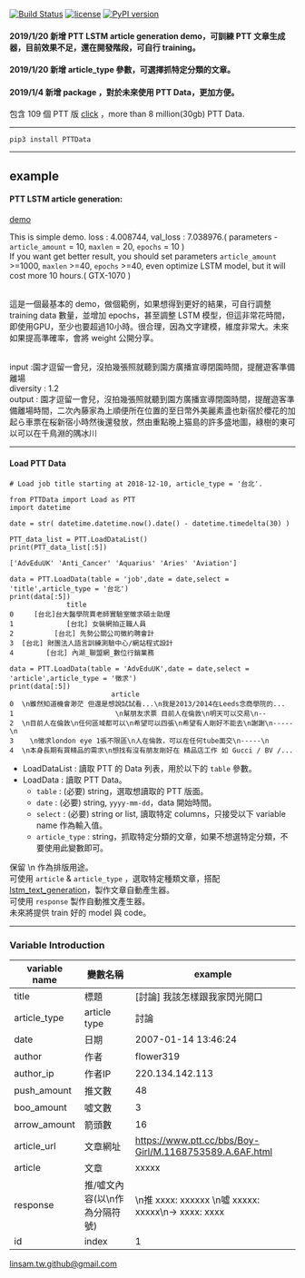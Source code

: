 
[![Build Status](https://travis-ci.org/linsamtw/PTTData.svg?branch=master)](https://travis-ci.org/linsamtw/PTTData)
[![license](https://img.shields.io/github/license/mashape/apistatus.svg?maxAge=2592000)](https://github.com/linsamtw/PTTData/blob/master/LICENSE)
[![PyPI version](https://badge.fury.io/py/PTTData.svg)](https://badge.fury.io/py/PTTData)

#### 2019/1/20 新增 PTT LSTM article generation demo，可訓練 PTT 文章生成器，目前效果不足，還在開發階段，可自行 training。
#### 2019/1/20 新增 article_type 參數，可選擇抓特定分類的文章。
#### 2019/1/4 新增 package ，對於未來使用 PTT Data，更加方便。

包含 109 個 PTT 版 [click](https://github.com/f496328mm/PTTOpenData/blob/master/ptt_readme.md) ，more than 8 million(30gb) PTT Data.

---------------------
    pip3 install PTTData
---------------------


## example

#### PTT LSTM article generation:

[demo](https://github.com/f496328mm/PTTOpenData/blob/master/PTTDATA_lstm_article_generation.py)

This is simple demo. loss : 4.008744, val_loss : 7.038976.( parameters - `article_amount` = 10, `maxlen` = 20, `epochs` = 10 )<br>
If you want get better result, you should set parameters `article_amount` >=1000, `maxlen` >=40, `epochs` >=40, even optimize LSTM model, but it will cost more 10 hours.( GTX-1070 )<br><br>

這是一個最基本的 demo，做個範例，如果想得到更好的結果，可自行調整 training data 數量，並增加 epochs，甚至調整 LSTM 模型，但這非常花時間，即使用GPU，至少也要超過10小時。很合理，因為文字建模，維度非常大。未來如果提高準確率，會將 weight 公開分享。<br><br>

input :園才逗留一會兒，沒拍幾張照就聽到園方廣播宣導閉園時間，提醒遊客準備離場<br>
diversity : 1.2<br>
output : 園才逗留一會兒，沒拍幾張照就聽到園方廣播宣導閉園時間，提醒遊客準備離場時間，二次內藤家為上順便所在位置的至日幣外美麗素盞也新宿於櫻花的加起ら車票在桜新宿小時然後還發放，然由重點晚上猫島的許多盛地圖，綠樹的東可以可以在千鳥淵的隅冰川<br>

-------------------------

#### Load PTT Data

	# Load job title starting at 2018-12-10, article_type = '台北'. 

	from PTTData import Load as PTT
	import datetime

	date = str( datetime.datetime.now().date() - datetime.timedelta(30) )

	PTT_data_list = PTT.LoadDataList()
	print(PTT_data_list[:5])

	['AdvEduUK' 'Anti_Cancer' 'Aquarius' 'Aries' 'Aviation']

	data = PTT.LoadData(table = 'job',date = date,select = 'title',article_type = '台北')
	print(data[:5])
			      title
	0     [台北]台大醫學院賈老師實驗室徵求碩士助理
	1             [台北] 女裝網拍正職人員
	2          [台北] 先勢公關公司徵約聘會計
	3  [台北] 財團法人語言訓練測驗中心/網站程式設計
	4        [台北] 內湖_聯盟網_數位行銷業務

	data = PTT.LoadData(table = 'AdvEduUK',date = date,select = 'article',article_type = '徵求')
	print(data[:5])
						     article
	0  \n雖然知道機會渺茫 但還是想說試試看...\n我是2013/2014在Leeds念商學院的...
	1                         \n幫朋友求票 目前人在倫敦\n明天可以交易\n--
	2  \n目前人在倫敦\n任何區域都可以\n希望可以四張\n希望有人剛好不能去\n謝謝\n-----\n
	3    \n徵求london eye 1張不限區\n人在倫敦，可以在任何tube面交\n-----\n
	4  \n本身長期有買精品的需求\n想找有沒有朋友剛好在 精品店工作 如 Gucci / BV /...


* LoadDataList : 讀取 PTT 的 Data 列表，用於以下的 `table` 參數。
* LoadData : 讀取 PTT Data。
	* `table` : (必要) string，選取想讀取的 PTT 版面。
	* `date` : (必要) string, `yyyy-mm-dd`，data 開始時間。
	* `select` : (必要) string or list, 讀取特定 columns，只接受以下 variable name 作為輸入值。
	* `article_type` : string，抓取特定分類的文章，如果不想選特定分類，不要使用此變數即可。


	
保留 \n 作為排版用途。<br>
可使用 `article` & `article_type` ，選取特定種類文章，搭配 [lstm_text_generation](https://github.com/keras-team/keras/blob/master/examples/lstm_text_generation.py)，製作文章自動產生器。<br>
可使用 `response` 製作自動推文產生器。<br>
未來將提供 train 好的 model 與 code。

----------------------

### Variable Introduction

| variable name | 變數名稱 | example |
|---------------|---------|----------|
| title | 標題 | [討論] 我該怎樣跟我家閃光開口 |
| article_type | article type | 討論 |
| date | 日期 | 2007-01-14 13:46:24 |
| author | 作者 | flower319 |
| author_ip | 作者IP | 220.134.142.113 |
| push_amount | 推文數 | 48 |
| boo_amount | 噓文數 | 3 |
| arrow_amount | 箭頭數 | 16 |
| article_url | 文章網址 | https://www.ptt.cc/bbs/Boy-Girl/M.1168753589.A.6AF.html |
| article | 文章 | xxxxx |
| response | 推/噓文內容(以\n作為分隔符號) | \n推 xxxx: xxxxxx \n噓 xxxxx: xxxxx\n→ xxxx: xxxx  |
| id | index | 1 |

linsam.tw.github@gmail.com
